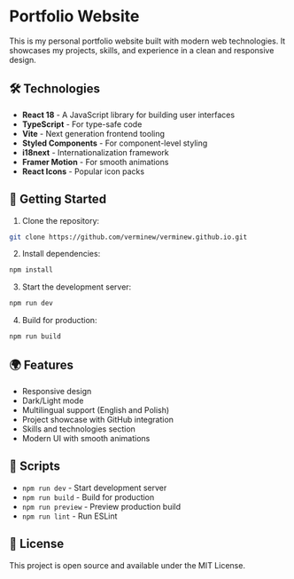 # Portfolio Website

This is my personal portfolio website built with modern web technologies. It showcases my projects, skills, and experience in a clean and responsive design.

## 🛠 Technologies

- **React 18** - A JavaScript library for building user interfaces
- **TypeScript** - For type-safe code
- **Vite** - Next generation frontend tooling
- **Styled Components** - For component-level styling
- **i18next** - Internationalization framework
- **Framer Motion** - For smooth animations
- **React Icons** - Popular icon packs

## 🚀 Getting Started

1. Clone the repository:
```bash
git clone https://github.com/verminew/verminew.github.io.git
```

2. Install dependencies:
```bash
npm install
```

3. Start the development server:
```bash
npm run dev
```

4. Build for production:
```bash
npm run build
```

## 🌍 Features

- Responsive design
- Dark/Light mode
- Multilingual support (English and Polish)
- Project showcase with GitHub integration
- Skills and technologies section
- Modern UI with smooth animations

## 📝 Scripts

- `npm run dev` - Start development server
- `npm run build` - Build for production
- `npm run preview` - Preview production build
- `npm run lint` - Run ESLint

## 📄 License

This project is open source and available under the MIT License.
